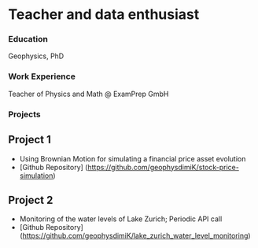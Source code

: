 # Teacher and data enthusiast

### Education
Geophysics, PhD

### Work Experience
Teacher of Physics and Math @ ExamPrep GmbH

### Projects

## Project 1
- Using Brownian Motion for simulating a financial price asset evolution
- [Github Repository] (https://github.com/geophysdimiK/stock-price-simulation)

## Project 2
- Monitoring of the water levels of Lake Zurich; Periodic API call
- [Github Repository] (https://github.com/geophysdimiK/lake_zurich_water_level_monitoring)
